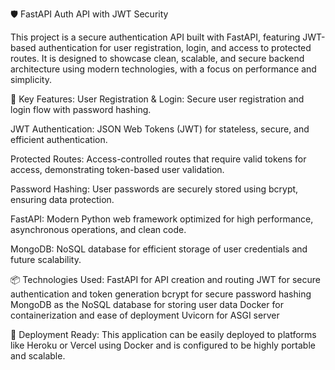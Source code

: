 🛡️ FastAPI Auth API with JWT Security

This project is a secure authentication API built with FastAPI, featuring JWT-based authentication for user registration, login, and access to protected routes. It is designed to showcase clean, scalable, and secure backend architecture using modern technologies, with a focus on performance and simplicity.

🔑 Key Features:
User Registration & Login: Secure user registration and login flow with password hashing.

JWT Authentication: JSON Web Tokens (JWT) for stateless, secure, and efficient authentication.

Protected Routes: Access-controlled routes that require valid tokens for access, demonstrating token-based user validation.

Password Hashing: User passwords are securely stored using bcrypt, ensuring data protection.

FastAPI: Modern Python web framework optimized for high performance, asynchronous operations, and clean code.

MongoDB: NoSQL database for efficient storage of user credentials and future scalability.


📦 Technologies Used:
FastAPI for API creation and routing
JWT for secure authentication and token generation
bcrypt for secure password hashing
MongoDB as the NoSQL database for storing user data
Docker for containerization and ease of deployment
Uvicorn for ASGI server


🚀 Deployment Ready:
This application can be easily deployed to platforms like Heroku or Vercel using Docker and is configured to be highly portable and scalable.